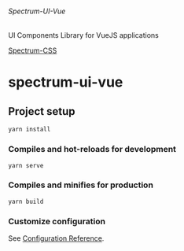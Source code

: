 ###### Spectrum-UI-Vue

UI Components Library for VueJS applications 

[Spectrum-CSS](https://opensource.adobe.com/spectrum-css/)

# spectrum-ui-vue

## Project setup
```
yarn install
```

### Compiles and hot-reloads for development
```
yarn serve
```

### Compiles and minifies for production
```
yarn build
```

### Customize configuration
See [Configuration Reference](https://cli.vuejs.org/config/).
